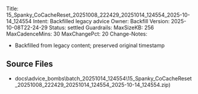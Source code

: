 Title: 15_Spanky_CoCacheReset_20251008_222429_20251014_124554_2025-10-14_124554
Intent: Backfilled legacy advice
Owner: Backfill
Version: 2025-10-08T22-24-29
Status: settled
Guardrails:
  MaxSizeKB: 256
  MaxCadenceMins: 30
  MaxChangePct: 20
Change-Notes:
  - Backfilled from legacy content; preserved original timestamp

## Source Files
- docs\advice_bombs\batch_20251014_124554\15_Spanky_CoCacheReset_20251008_222429_20251014_124554_2025-10-14_124554.zip)
